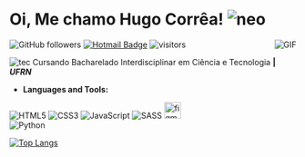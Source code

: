 # Oi, Me chamo Hugo Corrêa! ![neo](https://img.icons8.com/color/48/000000/neo.png) 


![GitHub followers](https://img.shields.io/github/followers/hugocorreaa?label=Follow&style=social)
[![Hotmail Badge](https://img.shields.io/badge/-Hotmail-0078D4?style=flat-square&logo=microsoft-outlook&logoColor=white&link=mailto:luizcarlos_abbott@hotmail.com)](mailto:hugodemorais@live.com)
![visitors](https://visitor-badge.glitch.me/badge?page_id=hugocorreaa.hugocorreaa)
<img align="right" alt="GIF" src="https://media.giphy.com/media/13HgwGsXF0aiGY/giphy.gif" />



![tec](https://img.icons8.com/color/30/000000/satellites.png) Cursando Bacharelado Interdisciplinar em Ciência e Tecnologia **| _UFRN_**

- **Languages and Tools:**

![HTML5](https://icongr.am/devicon/html5-original-wordmark.svg?size=29&color=currentColor)
![CSS3](https://icongr.am/devicon/css3-original-wordmark.svg?size=29&color=currentColor)
![JavaScript](https://icongr.am/devicon/javascript-original.svg?size=29&color=currentColor)
![SASS](https://icongr.am/devicon/sass-original.svg?size=29&color=currentColor)
<img src="https://www.vectorlogo.zone/logos/figma/figma-icon.svg" alt="figma" width="29" height="29"/><br>
![Python](https://img.icons8.com/color/29/000000/python.png)


[![Top Langs](https://github-readme-stats.vercel.app/api/top-langs/?username=Hugocorreaa&layout=compact)](https://github.com/anuraghazra/github-readme-stats)

